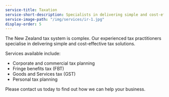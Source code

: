 ```yaml
---
service-title: Taxation
service-short-description: Specialists in delivering simple and cost-effective tax solutions.
service-image-path: "/img/services/ir-1.jpg"
display-order: 5
---
```

The New Zealand tax system is complex. Our experienced tax practitioners specialise in delivering simple and cost-effective tax solutions.

Services available include:

* Corporate and commercial tax planning
* Fringe benefits tax (FBT)
* Goods and Services tax (GST)
* Personal tax planning

Please contact us today to find out how we can help your business.
